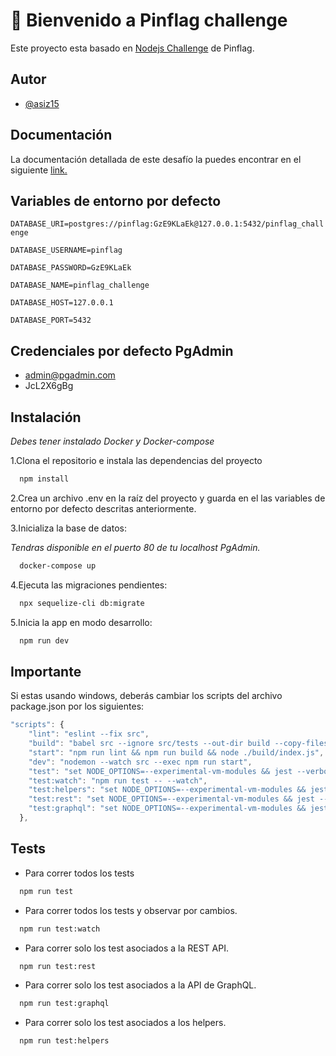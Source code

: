 
# 👋 Bienvenido a Pinflag challenge

Este proyecto esta basado en [Nodejs Challenge](https://www.google.com) de Pinflag.


## Autor

- [@asiz15](https://github.com/asiz15)


## Documentación
La documentación detallada de este desafío la puedes encontrar en el siguiente [link.]() 



## Variables de entorno por defecto
`DATABASE_URI=postgres://pinflag:GzE9KLaEk@127.0.0.1:5432/pinflag_challenge`

`DATABASE_USERNAME=pinflag`

`DATABASE_PASSWORD=GzE9KLaEk`

`DATABASE_NAME=pinflag_challenge`

`DATABASE_HOST=127.0.0.1`

`DATABASE_PORT=5432`

## Credenciales por defecto PgAdmin
  - admin@pgadmin.com
  - JcL2X6gBg



## Instalación
*Debes tener instalado Docker y Docker-compose*


1.Clona el repositorio e instala las dependencias del proyecto

```bash
  npm install
```

2.Crea un archivo .env en la raíz del proyecto y guarda en el las variables de 
entorno por defecto descritas anteriormente.

3.Inicializa la base de datos:

  *Tendras disponible en el puerto 80 de tu localhost PgAdmin.*  
```bash
  docker-compose up
```

4.Ejecuta las migraciones pendientes:
```bash
  npx sequelize-cli db:migrate
```

5.Inicia la app en modo desarrollo:
```bash
  npm run dev
```
    
## Importante

Si estas usando windows, deberás cambiar los scripts del archivo package.json por los
siguientes:

```javascript
"scripts": {
    "lint": "eslint --fix src",
    "build": "babel src --ignore src/tests --out-dir build --copy-files --no-copy-ignored --source-maps inline",
    "start": "npm run lint && npm run build && node ./build/index.js",
    "dev": "nodemon --watch src --exec npm run start",
    "test": "set NODE_OPTIONS=--experimental-vm-modules && jest --verbose --silent",
    "test:watch": "npm run test -- --watch",
    "test:helpers": "set NODE_OPTIONS=--experimental-vm-modules && jest --verbose --silent -- -t helpers.test",
    "test:rest": "set NODE_OPTIONS=--experimental-vm-modules && jest --verbose --silent -- -t endpoints.test",
    "test:graphql": "set NODE_OPTIONS=--experimental-vm-modules && jest --verbose --silent -- -t graphql.test"
  },
```



## Tests

- Para correr todos los tests
```bash
  npm run test
```
- Para correr todos los tests y observar por cambios.
```bash
  npm run test:watch
```
- Para correr solo los test asociados a la REST API.
```bash
  npm run test:rest
```
- Para correr solo los test asociados a la API de GraphQL.
```bash
  npm run test:graphql
```
- Para correr solo los test asociados a los helpers.
```bash
  npm run test:helpers
```
